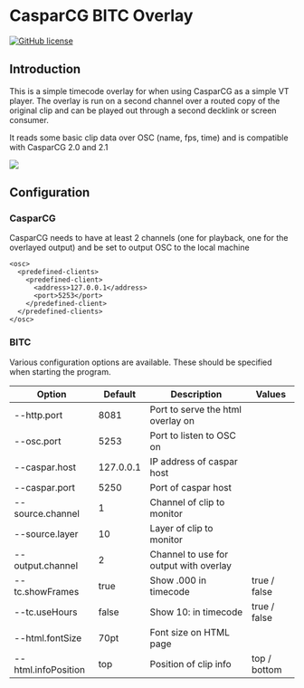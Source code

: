 # CasparCG BITC Overlay

[![GitHub license](https://img.shields.io/badge/license-MIT-blue.svg?style=flat-square)](https://raw.githubusercontent.com/guildtv/ccg-bitc/master/LICENSE)

## Introduction

This is a simple timecode overlay for when using CasparCG as a simple VT player. The overlay is run on a second channel over a routed copy of the original clip and can be played out through a second decklink or screen consumer.

It reads some basic clip data over OSC (name, fps, time) and is compatible with CasparCG 2.0 and 2.1

![](doc/screenshot.png)

## Configuration
### CasparCG
CasparCG needs to have at least 2 channels (one for playback, one for the overlayed output) and be set to output OSC to the local machine
```
<osc>
  <predefined-clients>
    <predefined-client>
      <address>127.0.0.1</address>
      <port>5253</port>
    </predefined-client>
  </predefined-clients>
</osc>
```

### BITC
Various configuration options are available. These should be specified when starting the program.

| Option | Default | Description | Values |
|-|-|-|-|
| --http.port | 8081 | Port to serve the html overlay on | |
| --osc.port | 5253 | Port to listen to OSC on | |
| --caspar.host | 127.0.0.1 | IP address of caspar host| |
| --caspar.port | 5250 | Port of caspar host | |
| --source.channel | 1 | Channel of clip to monitor | |
| --source.layer | 10 | Layer of clip to monitor | |
| --output.channel | 2 | Channel to use for output with overlay | |
| --tc.showFrames | true | Show .000 in timecode | true / false |
| --tc.useHours | false | Show 10: in timecode | true / false |
| --html.fontSize | 70pt | Font size on HTML page | |
| --html.infoPosition | top | Position of clip info | top / bottom |

